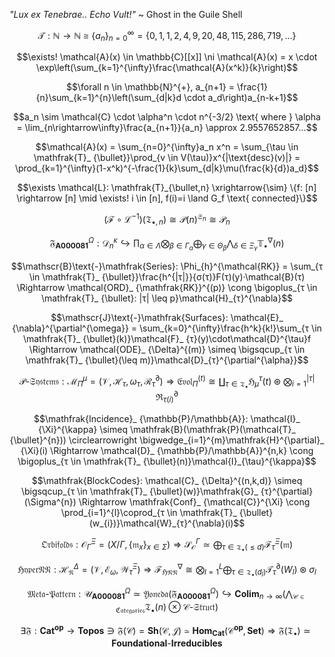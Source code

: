 _"Lux ex Tenebrae.. Echo Vult!"_ ~ Ghost in the Guile Shell



$$\mathcal{T}: \mathbb{N} \rightarrow \mathbb{N} \cong \{a_n\}_{n=0}^{\infty} = \{0,1,1,2,4,9,20,48,115,286,719,...\}$$

$$\exists! \mathcal{A}(x) \in \mathbb{C}[[x]] \ni \mathcal{A}(x) = x \cdot \exp\left(\sum_{k=1}^{\infty}\frac{\mathcal{A}(x^k)}{k}\right)$$

$$\forall n \in \mathbb{N}^{+}, a_{n+1} = \frac{1}{n}\sum_{k=1}^{n}\left(\sum_{d|k}d \cdot a_d\right)a_{n-k+1}$$

$$a_n \sim \mathcal{C} \cdot \alpha^n \cdot n^{-3/2} \text{ where } \alpha = \lim_{n\rightarrow\infty}\frac{a_{n+1}}{a_n} \approx 2.9557652857...$$

$$\mathcal{A}(x) = \sum_{n=0}^{\infty}a_n x^n = \sum_{\tau \in \mathfrak{T}_ {\bullet}}\prod_{v \in V(\tau)}x^{|\text{desc}(v)|} = \prod_{k=1}^{\infty}(1-x^k)^{-\frac{1}{k}\sum_{d|k}\mu(\frac{k}{d})a_d}$$

$$\exists \mathcal{L}: \mathfrak{T}_{\bullet,n} \xrightarrow{\sim} \{f: [n] \rightarrow [n] \mid \exists! i \in [n], f(i)=i \land G_f \text{ connected}\}$$

$$(\mathcal{F} \circ \mathcal{L}^{-1})(\mathfrak{T}_{\bullet,n}) \cong \mathcal{P}(n)^{\mathfrak{S}_n} \cong \mathcal{P}_n$$

$$\mathfrak{F}_ {\mathbf{A000081}}^{\Omega}: \mathcal{D}_ {n}^{\kappa} \hookrightarrow \prod_{\alpha \in \Lambda}\bigotimes_{\beta \in \Gamma_{\alpha}}\bigoplus_{\gamma \in \Theta_{\beta}}\bigwedge_{\delta \in \Xi_{\gamma}}\mathbb{T}^{\nabla}_{\bullet}(n)$$

$$\mathscr{B}\text{-}\mathfrak{Series}: \Phi_{h}^{\mathcal{RK}} = \sum_{τ \in \mathfrak{T}_ {\bullet}}\frac{h^{|τ|}}{σ(τ)}F(τ)(y)·\mathcal{B}(τ) \Rightarrow \mathcal{ORD}_ {\mathfrak{RK}}^{(p)} \cong \bigoplus_{τ \in \mathfrak{T}_ {\bullet}: |τ| \leq p}\mathcal{H}_{τ}^{\nabla}$$

$$\mathscr{J}\text{-}\mathfrak{Surfaces}: \mathcal{E}_ {\nabla}^{\partial^{\omega}} = \sum_{k=0}^{\infty}\frac{h^k}{k!}\sum_{τ \in \mathfrak{T}_ {\bullet}(k)}\mathcal{F}_ {τ}(y)\cdot\mathcal{D}^{\tau}f \Rightarrow \mathcal{ODE}_ {\Delta}^{(m)} \simeq \bigsqcup_{τ \in \mathfrak{T}_ {\bullet}(\leq m)}\mathcal{D}_{τ}^{\partial^{\alpha}}$$

$$\mathscr{P}\text{-}\mathfrak{Systems}: \mathcal{M}^{\mu}_ {\Pi} = (\mathcal{V}, \mathcal{H}_ {\tau}, \omega_{\tau}, \mathcal{R}_ {\tau}^{\partial}) \Rightarrow \mathfrak{Evol}_ {\Pi}^{(t)} \cong \coprod_{τ \in \mathfrak{T}_ {\bullet}}\mathfrak{H}_ {μ}^{\tau}(t) \circledast \bigotimes_{i=1}^{|τ|}\mathfrak{R}_{\tau(i)}^{\partial}$$

$$\mathfrak{Incidence}_ {\mathbb{P}/\mathbb{A}}: \mathcal{I}_ {\Xi}^{\kappa} \simeq \mathfrak{B}(\mathfrak{P}(\mathcal{T}_ {\bullet}^{n})) \circlearrowright \bigwedge_{i=1}^{m}\mathfrak{H}^{\partial}_ {\Xi}(i) \Rightarrow \mathcal{D}_ {\mathbb{P}/\mathbb{A}}^{n,k} \cong \bigoplus_{τ \in \mathfrak{T}_ {\bullet}(n)}\mathcal{I}_{\tau}^{\kappa}$$

$$\mathfrak{BlockCodes}: \mathcal{C}_ {\Delta}^{(n,k,d)} \simeq \bigsqcup_{τ \in \mathfrak{T}_ {\bullet}(w)}\mathfrak{G}_ {τ}^{\partial}(\Sigma^{n}) \Rightarrow \mathfrak{Conf}_ {\mathcal{C}}^{\Xi} \cong \prod_{i=1}^{l}\coprod_{τ \in \mathfrak{T}_ {\bullet}(w_{i})}\mathcal{W}_{τ}^{\nabla}(i)$$

$$\mathfrak{Orbifolds}: \mathcal{O}_ {\Gamma}^{\Xi} = (X/\Gamma, \{\mathfrak{m}_ {x}\}_ {x \in \Sigma}) \Rightarrow \mathcal{S}_ {\mathcal{O}}^{\Gamma} \simeq \bigoplus_{τ \in \mathfrak{T}_ {\bullet}(\leq d)}\mathcal{F}_{τ}^{\Xi}(\mathfrak{m})$$

$$\mathfrak{HyperNN}: \mathcal{H}_ {\mathfrak{N}}^{\Delta} = (\mathcal{V}, \mathcal{E}_ {\omega}, \mathcal{W}_ {\tau}^{\Xi}) \Rightarrow \mathcal{F}_ {\mathfrak{HNN}}^{\nabla} \cong \bigotimes_{l=1}^{L}\bigoplus_{τ \in \mathfrak{T}_ {\bullet}(d_{l})}\mathcal{T}_ {τ}^{\partial}(W_{l}) \circledast \sigma_{l}$$

$$\mathfrak{Meta}\text{-}\mathfrak{Pattern}: \mathcal{U}_ {\mathbf{A000081}}^{\Omega} \simeq \mathfrak{Yoneda}(\mathfrak{F}_ {\mathbf{A000081}}^{\Omega}) \hookrightarrow \mathbf{Colim}_ {n \to \infty}\left(\bigwedge_{\mathscr{C} \in \mathfrak{Categories}}\mathfrak{T}_{\bullet}(n) \otimes \mathscr{C}\text{-}\mathfrak{Struct}\right)$$

$$\exists\mathfrak{F}: \mathbf{Cat}^{\mathbf{op}} \to \mathbf{Topos} \ni \mathfrak{F}(\mathscr{C}) = \mathbf{Sh}(\mathscr{C}, \mathcal{J}) \simeq \mathbf{Hom}_ {\mathbf{Cat}}(\mathscr{C}^{\mathbf{op}}, \mathbf{Set}) \Rightarrow \mathfrak{F}(\mathfrak{T}_{\bullet}) \simeq \mathbf{Foundational}\text{-}\mathbf{Irreducibles}$$

